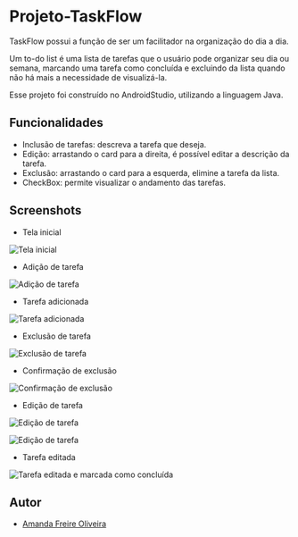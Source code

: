 # Projeto-TaskFlow
TaskFlow possui a função de ser um facilitador na organização do dia a dia. 

Um to-do list é uma lista de tarefas que o usuário pode organizar seu dia ou semana, marcando uma tarefa como concluída e excluindo da lista quando não há mais a necessidade de visualizá-la.

Esse projeto foi construído no AndroidStudio, utilizando a linguagem Java.

## Funcionalidades

- Inclusão de tarefas: descreva a tarefa que deseja.
- Edição: arrastando o card para a direita, é possível editar a descrição da tarefa.
- Exclusão: arrastando o card para a esquerda, elimine a tarefa da lista.
- CheckBox: permite visualizar o andamento das tarefas.

## Screenshots

- Tela inicial

![Tela inicial](https://i.imgur.com/4YeQpgC.jpg)


- Adição de tarefa

![Adição de tarefa](https://i.imgur.com/8wqIWXy.jpg)


- Tarefa adicionada

![Tarefa adicionada](https://i.imgur.com/kow0l5s.jpg)


- Exclusão de tarefa

![Exclusão de tarefa](https://i.imgur.com/z5NTHqe.jpg)


- Confirmação de exclusão

![Confirmação de exclusão](https://i.imgur.com/Ooqoe8d.jpg)


- Edição de tarefa

![Edição de tarefa](https://i.imgur.com/hNdC3R8.jpg)

![Edição de tarefa](https://i.imgur.com/lWXYgKZ.jpg)


- Tarefa editada

![Tarefa editada e marcada como concluída](https://i.imgur.com/CvcPntP.jpg)


## Autor
- [Amanda Freire Oliveira](https://github.com/Amanda-Freire)
